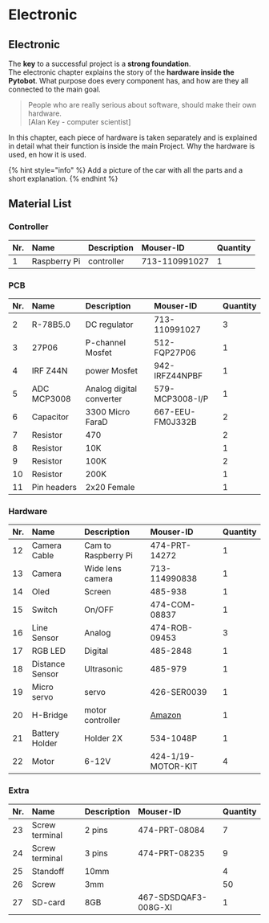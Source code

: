 # Electronic

## Electronic

The **key** to a successful project is a **strong foundation**.   
The electronic chapter explains the story of the **hardware inside the Pytobot**. What purpose does every component has, and how are they all connected to the main goal.

> People who are really serious about software, should make their own hardware.   
>  \[Alan Key - computer scientist\]

In this chapter, each piece of hardware is taken separately and is explained in detail what their function is inside the main Project. Why the hardware is used, en how it is used.

{% hint style="info" %}
Add a picture of the car with all the parts and a short explanation.
{% endhint %}

## Material List

### Controller

| Nr. | Name | Description | Mouser-ID | Quantity |
| :--- | :--- | :--- | :--- | :--- |
| 1 | Raspberry Pi | controller | 713-110991027 | 1 |

### PCB

| Nr. | Name | Description | Mouser-ID | Quantity |
| :--- | :--- | :--- | :--- | :--- |
| 2 | R-78B5.0 | DC regulator | 713-110991027 | 3 |
| 3 | 27P06 | P-channel Mosfet | 512-FQP27P06 | 1 |
| 4 | IRF Z44N | power Mosfet | 942-IRFZ44NPBF | 1 |
| 5 | ADC MCP3008 | Analog digital converter | 579-MCP3008-I/P | 1 |
| 6 | Capacitor | 3300 Micro FaraD | 667-EEU-FM0J332B | 2 |
| 7 | Resistor | 470 |  | 2 |
| 8 | Resistor | 10K |  | 1 |
| 9 | Resistor | 100K |  | 2 |
| 10 | Resistor | 200K |  | 1 |
| 11 | Pin headers  | 2x20 Female |  | 1 |

### Hardware

| Nr. | Name | Description | Mouser-ID | Quantity |
| :--- | :--- | :--- | :--- | :--- |
| 12 | Camera Cable | Cam to Raspberry Pi | 474-PRT-14272 | 1 |
| 13 | Camera | Wide lens camera | 713-114990838 | 1 |
| 14 | Oled | Screen | 485-938 | 1 |
| 15 | Switch | On/OFF | 474-COM-08837 | 1 |
| 16 | Line Sensor | Analog | 474-ROB-09453 | 3 |
| 17 | RGB LED | Digital | 485-2848 | 1 |
| 18 | Distance Sensor | Ultrasonic | 485-979 | 1 |
| 19 | Micro servo | servo | 426-SER0039 | 1 |
| 20 | H-Bridge | motor controller | [Amazon](https://www.amazon.de/dp/B077YC3JX9/ref=sr_1_3?__mk_nl_NL=ÅMÅŽÕÑ&keywords=h-bridge&qid=1557838520&s=gateway&sr=8-3) | 1 |
| 21 | Battery Holder | Holder 2X | 534-1048P | 1 |
| 22 | Motor | 6-12V | 424-1/19-MOTOR-KIT | 4 |

### Extra

| Nr. | Name | Description | Mouser-ID | Quantity |
| :--- | :--- | :--- | :--- | :--- |
| 23 | Screw terminal  | 2 pins | 474-PRT-08084 | 7 |
| 24 | Screw terminal |  3 pins | 474-PRT-08235 | 9 |
| 25 | Standoff | 10mm |  | 4 |
| 26 | Screw | 3mm |  | 50 |
| 27 | SD-card  | 8GB | 467-SDSDQAF3-008G-XI | 1 |



